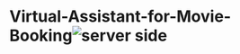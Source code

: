 # Virtual-Assistant-for-Movie-Booking![server side](https://user-images.githubusercontent.com/93757803/180890433-5b88d54e-4f59-4495-9c49-1172c05aa9f0.gif)
